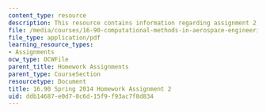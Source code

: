 ```yaml
---
content_type: resource
description: This resource contains information regarding assignment 2.
file: /media/courses/16-90-computational-methods-in-aerospace-engineering-spring-2014/ddb14687e0d78c6d15f9f93ac7f8d834_MIT16_90S14_pset2.pdf
file_type: application/pdf
learning_resource_types:
- Assignments
ocw_type: OCWFile
parent_title: Homework Assignments
parent_type: CourseSection
resourcetype: Document
title: 16.90 Spring 2014 Homework Assignment 2
uid: ddb14687-e0d7-8c6d-15f9-f93ac7f8d834
---
```

